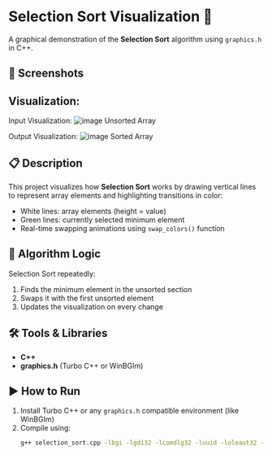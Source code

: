 # Selection Sort Visualization 🎨

A graphical demonstration of the **Selection Sort** algorithm using `graphics.h` in C++.

## 📸 Screenshots

<p float="left">
  
## Visualization:

Input Visualization: 
![image](https://github.com/user-attachments/assets/7a7ccb88-0e9d-4831-b244-074632e3f12d)
Unsorted Array

Output Visualization:
![image](https://github.com/user-attachments/assets/1c8ea38d-d934-4fb7-b037-0606b681f3dd)
Sorted Array
</p>

## 📋 Description

This project visualizes how **Selection Sort** works by drawing vertical lines to represent array elements and highlighting transitions in color:

- White lines: array elements (height = value)
- Green lines: currently selected minimum element
- Real-time swapping animations using `swap_colors()` function

## 🧠 Algorithm Logic

Selection Sort repeatedly:
1. Finds the minimum element in the unsorted section
2. Swaps it with the first unsorted element
3. Updates the visualization on every change

## 🛠️ Tools & Libraries

- **C++**
- **graphics.h** (Turbo C++ or WinBGIm)

## ▶️ How to Run

1. Install Turbo C++ or any `graphics.h` compatible environment (like WinBGIm)
2. Compile using:
   ```bash
   g++ selection_sort.cpp -lbgi -lgdi32 -lcomdlg32 -luuid -loleaut32 -lole32
